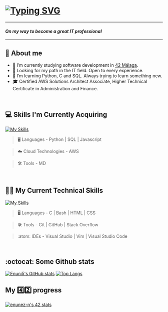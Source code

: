 # [![Typing SVG](http://readme-typing-svg.herokuapp.com?font=Fira+Code&pause=1000&width=435&lines=Hi!+I'm+Emilio+N%C3%BA%C3%B1ez+%F0%9F%91%8B)](https://git.io/typing-svg)
---

#### ***On my way to become a great IT professional***

---

## 👤 About me 

- 🔭 I’m currently studying software development in [42 Málaga](www.42malaga.com).
- 🔎 Looking for my path in the IT field. Open to every experience.
- 🌱 I’m learning Python, C and SQL. Always trying to learn something new.
- 🎓 Certified AWS Solutions Architect Associate, Higher Technical Certificate in Administration and Finance.


<br>

## 💻 Skills I'm Currently Acquiring

[![My Skills](https://skillicons.dev/icons?i=python,mysql,aws,js,md)](https://skillicons.dev)


> :desktop_computer:  Languages - Python | SQL | Javascript
 
> :cloud: Cloud Technologies - AWS

> :hammer_and_wrench: Tools - MD

<br>

## 🧑‍💻 My Current Technical Skills

[![My Skills](https://skillicons.dev/icons?i=c,bash,vim,vscode,stackoverflow,html,css,github,git,visualstudio)](https://skillicons.dev)


> :desktop_computer:  Languages - C | Bash | HTML | CSS 

> :hammer_and_wrench:  Tools -  Git | GitHub | Stack Overflow

> :atom:  IDEs -  Visual Studio | Vim | Visual Studio Code

<br>

## :octocat: Some Github stats


[![Enuni5's GitHub stats](https://github-readme-stats.vercel.app/api?username=Enuni5&theme=transparent&showicons=true&hide=stars,prs)](https://github.com/anuraghazra/github-readme-stats) [![Top Langs](https://github-readme-stats.vercel.app/api/top-langs/?username=Enuni5&layout=compact&theme=transparent&showicons=true)](https://github.com/anuraghazra/github-readme-stats)

## My 4️⃣2️⃣ progress


[![enunez-n's 42 stats](https://badge.mediaplus.ma/darkblue/enunez-n?1337Badge=off&UM6P=off)](https://github.com/oakoudad/badge42)

